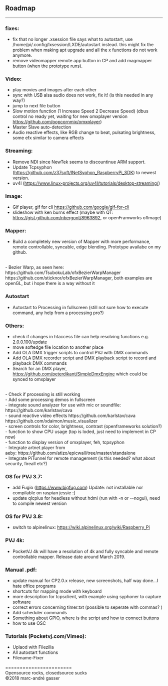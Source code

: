 ## Roadmap
**********
### fixes:  <br />
- fix that no longer .xsession file says what to autostart, use /home/pi/.config/lxsession/LXDE/autostart instead.
this might fix the problem when making apt upgrade and all the x functions do not work anymore.<br />
- remove videomapper remote app button in CP and add magmapper button (when the prototype runs).<br />

### Video: <br />
- play movies and images after each other <br />
- sync with USB alsa audio does not work, fix it! (is this needed in any way?)<br />
- jump to next file button <br />
- Slow motion function (1 Increase Speed 2 Decrease Speed) (dbus control no ready yet, waiting for new omxplayer version https://github.com/popcornmix/omxplayer)<br />
- Master Slave auto-detection<br />
- Audio reactive effects, like RGB change to beat, pulsating brightness, some efx similar to camera effects<br />

### Streaming: <br />
- Remove NDI since NewTek seems to discountinue ARM support.
- Update Tcpsyphon (https://github.com/z37soft/INetSyphon_RaspberryPi_SDK) to newest version.
- uv4l (https://www.linux-projects.org/uv4l/tutorials/desktop-streaming/)

### Image: <br />
- Gif player, gif for cli https://github.com/google/gif-for-cli <br />
- slideshow with ken burns effect (maybe with QT: https://gist.github.com/nbergont/8963892, or openFramworks ofImage)<br />

### Mapper: <br />
- Build a completely new version of Mapper with more performance, remote controllable, syncable, edge blending. Prototype availabe on my github. <br />
<br />
- Bezier Warp, as seen here: https://github.com/TsubokuLab/ofxBezierWarpManager https://github.com/sticknor/ofxBezierWarpManager, both examples are openGL, but i hope there is a way without it<br />


### Autostart
- Autostart to Processing in fullscreen (still not sure how to execute command, any help from a processing pro?) <br />

### Others:<br />
- check if changes in htaccess file can help resolving functions e.g. 2.0.0.100/update <br />
- move softedge file location to another place<br />
- Add OLA DMX trigger scripts to control PVJ with DMX commands<br />
- Add OLA DMX recorder script and DMX playback script to record and playback DMX commands <br />
- Search for an DMX player, https://github.com/peterdikant/SimpleDmxEngine which could be synced to omxplayer <br />
<br />
- Check if processing is still working <br />
- Add some processing demos in fullscreen <br />
- integrate sound analyzer for use with mic or soundfile: https://github.com/karlstav/cava<br />
- sound reactive video effects https://github.com/karlstav/cava https://github.com/xdaimon/music_visualizer<br />
- screen controls for color, brightness, contrast (openframeworks solution?) <br />
- function to show CPU usage (top is loded, just need to implement in CP now)<br />
- function to display version of omxplayer, feh, tcpsyphon<br />
- Integrate artnet player from aeby: https://github.com/atizo/epicwall/tree/master/standalone<br />
- Integrate PiTunnel for remote management (is this needed? what about security, fireall etc?) <br />

### OS for PVJ 3.7: <br />
- add Fugio (https://www.bigfug.com) Update: not installable nor compilable on raspian jessie :( <br />
- update qlcplus for headless without hdmi (run with -n or --nogui), need to compile newest version <br />

### OS for PVJ 3.8: <br />
- switch to alpinelinux: https://wiki.alpinelinux.org/wiki/Raspberry_Pi<br />

### PVJ 4k: <br />
- PocketVJ 4k will have a resolution of 4k and fully syncable and remote controllable mapper. Release date around March 2019. 

### Manual .pdf: <br />

- update manual for CP2.0.x release, new screenshots, half way done...I hate office programs <br />
- shortcuts for mapping mode with keyboard <br />
- more description for tcpsclient, with example using syphoner to capture software <br />
- correct errors concerning timer.txt (possible to seperate with commas? ) <br />
- Add scheduler commands <br />
- Something about GPIO, where is the script and how to connect buttons <br />
- how to use OSC <br />

### Tutorials (Pocketvj.com/Vimeo): <br />

- Uplaod with Filezilla<br />
- All autostart functions <br />
- Filename-Fixer<br />

=======================<br />
Opensource rocks, closedsource sucks<br />
©2018 marc-andré gasser


